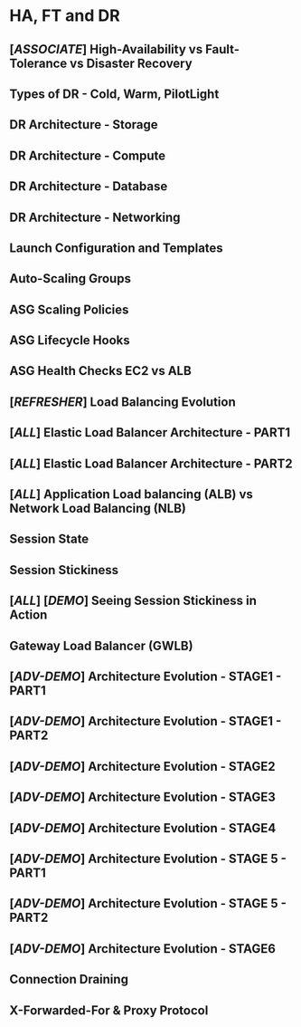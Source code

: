 # HA, FT and DR

## [_ASSOCIATE_] High-Availability vs Fault-Tolerance vs Disaster Recovery

## Types of DR - Cold, Warm, PilotLight

## DR Architecture - Storage

## DR Architecture - Compute

## DR Architecture - Database

## DR Architecture - Networking

## Launch Configuration and Templates

## Auto-Scaling Groups

## ASG Scaling Policies

## ASG Lifecycle Hooks

## ASG Health Checks EC2 vs ALB

## [_REFRESHER_] Load Balancing Evolution

## [_ALL_] Elastic Load Balancer Architecture - PART1

## [_ALL_] Elastic Load Balancer Architecture - PART2

## [_ALL_] Application Load balancing (ALB) vs Network Load Balancing (NLB)

## Session State

## Session Stickiness

## [_ALL_] [_DEMO_] Seeing Session Stickiness in Action

## Gateway Load Balancer (GWLB)

## [_ADV-DEMO_] Architecture Evolution - STAGE1 - PART1

## [_ADV-DEMO_] Architecture Evolution - STAGE1 - PART2

## [_ADV-DEMO_] Architecture Evolution - STAGE2

## [_ADV-DEMO_] Architecture Evolution - STAGE3

## [_ADV-DEMO_] Architecture Evolution - STAGE4

## [_ADV-DEMO_] Architecture Evolution - STAGE 5 - PART1

## [_ADV-DEMO_] Architecture Evolution - STAGE 5 - PART2

## [_ADV-DEMO_] Architecture Evolution - STAGE6

## Connection Draining

## X-Forwarded-For & Proxy Protocol
